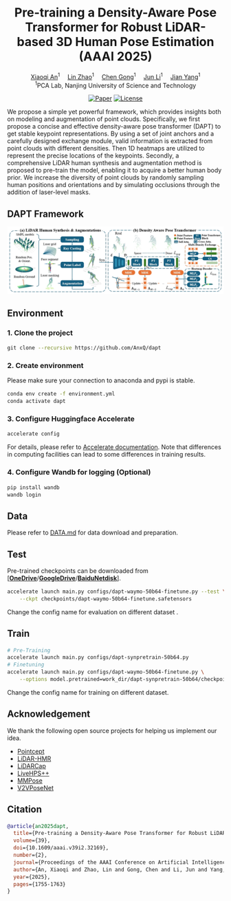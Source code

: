 <div align="center">
    <h1>Pre-training a Density-Aware Pose Transformer for Robust LiDAR-based 3D Human Pose Estimation (AAAI 2025)</h1>
    <div>
        <a href='https://github.com/AnxQ/' target='_blank'>Xiaoqi An</a><sup>1</sup>&emsp;
        <a href='https://sharling-lz.github.io/' target='_blank'>Lin Zhao</a><sup>1</sup>&emsp;
        <a href='https://gcatnjust.github.io/ChenGong/index.html' target='_blank'>Chen Gong</a><sup>1</sup>&emsp;
        <a href='https://sites.google.com/view/junlineu/' target='_blank'>Jun Li</a><sup>1</sup>&emsp;
        <a href='https://scholar.google.com/citations?user=6CIDtZQAAAAJ&hl=zh-CN' target='_blank'>Jian Yang</a><sup>1</sup>
    </div>
    <div>
        <sup>1</sup>PCA Lab, Nanjing University of Science and Technology
    </div>
</div>

<div align="center">
    
[![Paper](https://img.shields.io/badge/arXiv-PDF-b31b1b)](https://arxiv.org/abs/2412.13454)
[![License](https://img.shields.io/badge/License-Apache--2.0-929292)](https://www.apache.org/licenses/LICENSE-2.0)

</div>

We propose a simple yet powerful framework, which provides insights both on modeling and augmentation of point clouds.
Specifically, we first propose a concise and effective density-aware pose transformer (DAPT) to get stable keypoint representations. By using a set of joint anchors and a carefully designed exchange module, valid information is extracted from point clouds with different densities. Then 1D heatmaps are utilized to represent the precise locations of the keypoints. 
Secondly, a comprehensive LiDAR human synthesis and augmentation method is proposed to pre-train the model, enabling it to acquire a better human body prior. We increase the diversity of point clouds by randomly sampling human positions and orientations and by simulating occlusions through the addition of laser-level masks.

## DAPT Framework
![Paper](assets/framework.png)
## Environment
### 1. Clone the project
```bash
​git clone --recursive https://github.com/AnxQ/dapt
```
### 2. Create environment
Please make sure your connection to anaconda and pypi is stable.
```bash
conda env create -f environment.yml
conda activate dapt
```

### 3. Configure Huggingface Accelerate
```bash
accelerate config
```
For details, please refer to [Accelerate documentation](https://huggingface.co/docs/accelerate/package_reference/cli).
Note that differences in computing facilities can lead to some differences in training results.

### 4. Configure Wandb for logging (Optional)
```bash
pip install wandb
wandb login
```

## Data
Please refer to [DATA.md](assets/DATA.md) for data download and preparation.

## Test
Pre-trained checkpoints can be downloaded from [[**OneDrive**](https://1drv.ms/f/c/05c82cc18cdae0cd/Qs3g2ozBLMgggAXfCAQAAAAAEzkp5jvmV7Vp3A)/[**GoogleDrive**](https://drive.google.com/drive/folders/1do2mTCL-gmMID9ZTLuvuCEoLSBrqr5Yg?usp=sharing)/[**BaiduNetdisk**](https://pan.baidu.com/s/1cop7nuxpdzk5UgNB9Xwutw?pwd=dnvy)].
```bash
accelerate launch main.py configs/dapt-waymo-50b64-finetune.py --test \
    --ckpt checkpoints/dapt-waymo-50b64-finetune.safetensors
```
Change the config name for evaluation on different dataset .
## Train
```bash
# Pre-Training
accelerate launch main.py configs/dapt-synpretrain-50b64.py
# Finetuning
accelerate launch main.py configs/dapt-waymo-50b64-finetune.py \
    --options model.pretrained=work_dir/dapt-synpretrain-50b64/checkpoints/checkpoint_4/model.safetensors
```
Change the config name for training on different dataset.
## Acknowledgement
We thank the following open source projects for helping us implement our idea.
- [Pointcept](https://github.com/Pointcept/Pointcept)
- [LiDAR-HMR](https://github.com/soullessrobot/LiDAR-HMR)
- [LiDARCap](https://github.com/jingyi-zhang/LiDARCap)
- [LiveHPS++](https://github.com/4DVLab/LiveHPS2)
- [MMPose](https://github.com/open-mmlab/mmpose)
- [V2VPoseNet](https://github.com/dragonbook/V2V-PoseNet-pytorch)
## Citation
```bibtex
@article{an2025dapt,
  title={Pre-training a Density-Aware Pose Transformer for Robust LiDAR-based 3D Human Pose Estimation},
  volume={39},
  doi={10.1609/aaai.v39i2.32169},
  number={2},
  journal={Proceedings of the AAAI Conference on Artificial Intelligence},
  author={An, Xiaoqi and Zhao, Lin and Gong, Chen and Li, Jun and Yang, Jian},
  year={2025},
  pages={1755-1763}
}
```

